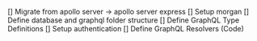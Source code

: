 [] Migrate from apollo server -> apollo server express
[] Setup morgan
[] Define database and graphql folder structure
[] Define GraphQL Type Definitions
[] Setup authentication
[] Define GraphQL Resolvers (Code)
